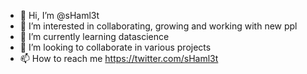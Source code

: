 - 👋 Hi, I’m @sHaml3t
- 👀 I’m interested in collaborating, growing and working with new ppl 
- 🌱 I’m currently learning datascience
- 💞️ I’m looking to collaborate in various projects
- 📫 How to reach me https://twitter.com/sHaml3t

<!---
sHaml3t/sHaml3t is a ✨ special ✨ repository because its `README.md` (this file) appears on your GitHub profile.
You can click the Preview link to take a look at your changes.
--->
